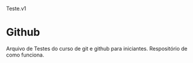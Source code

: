 
Teste.v1


# Github
Arquivo de Testes do curso de git e github para iniciantes.
Respositório de como funciona.
